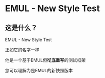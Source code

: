 # EMUL - New Style Test

## 这是什么？

EMUL - New Style Test

正如它的名字一样

他是一个基于EMUL但**彻底重写**的测试框架

您可以理解为是EMUL的新快照版本
